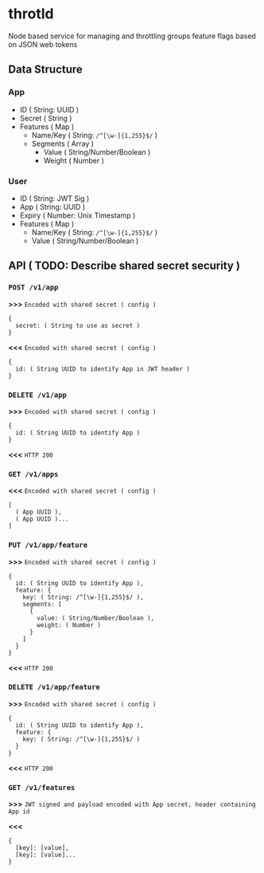 # throtld
Node based service for managing and throttling groups feature flags based on JSON web tokens

## Data Structure

### App
* ID ( String: UUID )
* Secret ( String )
* Features ( Map )
  * Name/Key ( String: `/^[\w-]{1,255}$/` )
  * Segments ( Array )
    * Value ( String/Number/Boolean )
    * Weight ( Number )

### User
* ID ( String: JWT Sig )
* App ( String: UUID )
* Expiry ( Number: Unix Timestamp )
* Features ( Map )
  * Name/Key ( String: `/^[\w-]{1,255}$/` )
  * Value ( String/Number/Boolean )

## API ( TODO: Describe shared secret security )

### `POST /v1/app`
**\>\>\>** `Encoded with shared secret ( config )`
```
{
  secret: ( String to use as secret )
}
```
**<<<** `Encoded with shared secret ( config )`
```
{
  id: ( String UUID to identify App in JWT header )
}
```

### `DELETE /v1/app`
**\>\>\>** `Encoded with shared secret ( config )`
```
{
  id: ( String UUID to identify App )
}
```
**<<<** `HTTP 200`

### `GET /v1/apps`
**<<<** `Encoded with shared secret ( config )`
```
[
  ( App UUID ),
  ( App UUID )...
]
```

### `PUT /v1/app/feature`
**\>\>\>** `Encoded with shared secret ( config )`
```
{
  id: ( String UUID to identify App ),
  feature: {
    key: ( String: /^[\w-]{1,255}$/ ),
    segments: [
      {
        value: ( String/Number/Boolean ),
        weight: ( Number )
      }
    ]
  }
}
```
**<<<** `HTTP 200`

### `DELETE /v1/app/feature`
**\>\>\>** `Encoded with shared secret ( config )`
```
{
  id: ( String UUID to identify App ),
  feature: {
    key: ( String: /^[\w-]{1,255}$/ )
  }
}
```
**<<<** `HTTP 200`

### `GET /v1/features`
**\>\>\>**
`JWT signed and payload encoded with App secret, header containing App id`

**<<<**
```
{
  [key]: [value],
  [key]: [value]...
}
```
